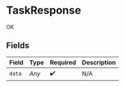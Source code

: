 # TaskResponse

OK


## Fields

| Field              | Type               | Required           | Description        |
| ------------------ | ------------------ | ------------------ | ------------------ |
| `data`             | *Any*              | :heavy_check_mark: | N/A                |